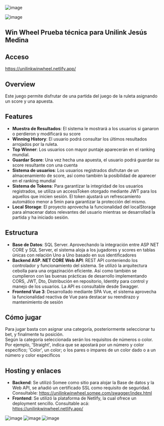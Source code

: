 ![image](https://github.com/Jesusm1229/Prueba-Tecnica-Jesus-Medina-Juego-Ruleta/assets/48733708/f7b13a2c-9707-4b3f-84eb-076f4b77a160)

![image](https://github.com/Jesusm1229/Prueba-Tecnica-Jesus-Medina-Juego-Ruleta/assets/48733708/3ee1a796-04da-4062-8bfc-24dc0e915bac)


## Win Wheel Prueba técnica para Unilink Jesús Medina

## Acceso
https://unilinkwinwheel.netlify.app/

## Overview

Este juego permite disfrutar de una partida del juego de la ruleta asignando un score y una apuesta.

## Features

- **Muestra de Resultados**: El sistema le mostrará a los usuarios si ganaron o perdieron y modificará su score
- **Winning History**: El usuario podrá consultar los últimos resultados arrojados por la ruleta.
- **Top Winner**: Los usuarios con mayor puntaje aparecerán en el ranking mundial. 
- **Guardar Score**: Una vez hecha una apuesta, el usuario podrá guardar su score resultante con una cuenta
- **Sistema de usuarios**: Los usuarios registrados disfrutan de un almacenamiento de score, así como también la posibilidad de aparecer en el ranking mundial
- **Sistema de Tokens**: Para garantizar la integridad de los usuarios registrados, se utiliza un accessToken otorgado mediante JWT para los aquellos que inicien sesión. El token ajustará un refrescamiento automático menor a 5min para garantizar la protección del mismo.
- **Local Storage**: El proyecto aprovecha la funcionalidad del localStorage para almacenar datos relevantes del usuario mientras se desarrollad la partida y ha iniciado sesión.

## Estructura
- **Base de Datos**: SQL Server. Aprovechando la integración entre ASP NET CORE y SQL Server, el sistema aloja a los jugadores y scores en tablas únicas con relación Uno a Uno basado en sus identificadores
- **Backend ASP. NET CORE Web API**: REST API conteniendo los controlador y funcionamiento del sistema. Se utilizó la arquitectura cebolla para una orgazinación eficiente. Así como también se cumplieron con las buenas prácticas de desarrollo implementando CORS, JWT, Dto, Distribución en repositorio, Identity para control y manejo de los usuarios. La API es consultable desde Swagger. 
- **Frontend Vue 3**: Desarrollado mediante SPA Vue, el sistema aprovecha la funcionalidad reactiva de Vue para destacar su reendirazo y mantenimiento de sesión

## Cómo jugar
Para jugar basta con asignar una categoría, posteriormente seleccionar tu bet, y finalmente tu posición.  
Según la categoría seleccionada serán los requisitos de números o color. Por ejemplo, 'Straight', indica que se apostará por un número y color específico; 'Color', un color; o los pares o impares de un color
dado o a un número y color específicos

## Hosting y enlaces
- **Backend**: Se utilizó Somee como sitio para alojar la Base de datos y la Web API, se añadió un certificado SSL como requisito de seguridad. Consultable: https://unilinkwinwheel.somee.com/swagger/index.html
- **Frontend**: Se utilizó la plataforma de Netlify, la cual ofrece un deployment sencillo. Consultable acá: https://unilinkwinwheel.netlify.app/




![image](https://github.com/Jesusm1229/Prueba-Tecnica-Jesus-Medina-Juego-Ruleta/assets/48733708/e767c49e-be15-484b-81fe-3787de8d7a81)
![image](https://github.com/Jesusm1229/Prueba-Tecnica-Jesus-Medina-Juego-Ruleta/assets/48733708/9b34025f-f989-4235-b084-88a7e5baf452)
![image](https://github.com/Jesusm1229/Prueba-Tecnica-Jesus-Medina-Juego-Ruleta/assets/48733708/1708d812-25df-43ff-9548-5efcafcc154d)







